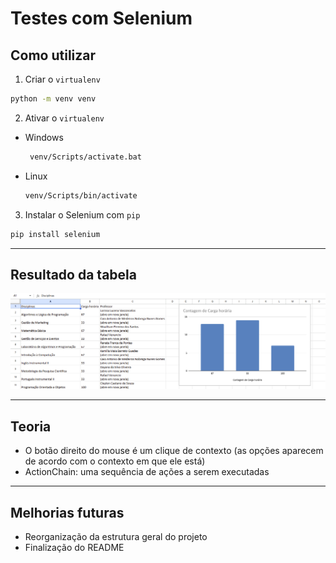 # Testes com Selenium

## Como utilizar
1. Criar o `virtualenv`
  ```bash
  python -m venv venv
  ```
2. Ativar o `virtualenv`
  - Windows
     ```bash
      venv/Scripts/activate.bat
      ```
  - Linux
    ```bash
    venv/Scripts/bin/activate
    ```
3. Instalar o Selenium com `pip`
  ```bash
  pip install selenium
  ```

---

## Resultado da tabela

![grafico-exemplo](./assets/exemplo.png)

---

## Teoria

* O botão direito do mouse é um clique de contexto (as opções aparecem de acordo com o contexto em que ele está)
* ActionChain: uma sequência de ações a serem executadas

---

## Melhorias futuras

* Reorganização da estrutura geral do projeto
* Finalização do README